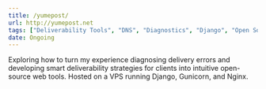 ```yaml
---
title: /yumepost/
url: http://yumepost.net
tags: ["Deliverability Tools", "DNS", "Diagnostics", "Django", "Open Source", "Gunicorn", "Nginx"]
date: Ongoing
---
```


Exploring how to turn my experience diagnosing delivery errors and developing smart deliverability strategies for clients into intuitive open-source web tools. Hosted on a VPS running Django, Gunicorn, and Nginx.

